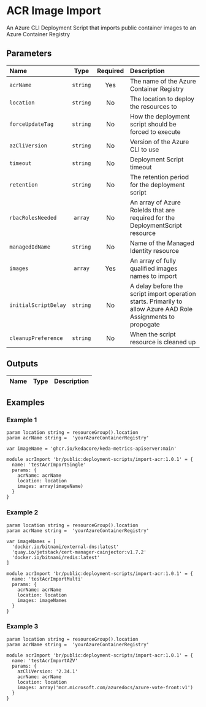 # ACR Image Import

An Azure CLI Deployment Script that imports public container images to an Azure Container Registry

## Parameters

| Name                 | Type     | Required | Description                                                                                                   |
| :------------------- | :------: | :------: | :------------------------------------------------------------------------------------------------------------ |
| `acrName`            | `string` | Yes      | The name of the Azure Container Registry                                                                      |
| `location`           | `string` | No       | The location to deploy the resources to                                                                       |
| `forceUpdateTag`     | `string` | No       | How the deployment script should be forced to execute                                                         |
| `azCliVersion`       | `string` | No       | Version of the Azure CLI to use                                                                               |
| `timeout`            | `string` | No       | Deployment Script timeout                                                                                     |
| `retention`          | `string` | No       | The retention period for the deployment script                                                                |
| `rbacRolesNeeded`    | `array`  | No       | An array of Azure RoleIds that are required for the DeploymentScript resource                                 |
| `managedIdName`      | `string` | No       | Name of the Managed Identity resource                                                                         |
| `images`             | `array`  | Yes      | An array of fully qualified images names to import                                                            |
| `initialScriptDelay` | `string` | No       | A delay before the script import operation starts. Primarily to allow Azure AAD Role Assignments to propogate |
| `cleanupPreference`  | `string` | No       | When the script resource is cleaned up                                                                        |

## Outputs

| Name | Type | Description |
| :--- | :--: | :---------- |

## Examples

### Example 1

```bicep
param location string = resourceGroup().location
param acrName string =  'yourAzureContainerRegistry'

var imageName = 'ghcr.io/kedacore/keda-metrics-apiserver:main'

module acrImport 'br/public:deployment-scripts/import-acr:1.0.1' = {
  name: 'testAcrImportSingle'
  params: {
    acrName: acrName
    location: location
    images: array(imageName)
  }
}
```

### Example 2

```bicep
param location string = resourceGroup().location
param acrName string =  'yourAzureContainerRegistry'

var imageNames = [
  'docker.io/bitnami/external-dns:latest'
  'quay.io/jetstack/cert-manager-cainjector:v1.7.2'
  'docker.io/bitnami/redis:latest'
]

module acrImport 'br/public:deployment-scripts/import-acr:1.0.1' = {
  name: 'testAcrImportMulti'
  params: {
    acrName: acrName
    location: location
    images: imageNames
  }
}
```

### Example 3

```bicep
param location string = resourceGroup().location
param acrName string =  'yourAzureContainerRegistry'

module acrImport 'br/public:deployment-scripts/import-acr:1.0.1' = {
  name: 'testAcrImportAZV'
  params: {
    azCliVersion: '2.34.1'
    acrName: acrName
    location: location
    images: array('mcr.microsoft.com/azuredocs/azure-vote-front:v1')
  }
}
```
